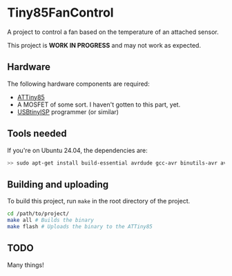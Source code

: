 # Tiny85FanControl

A project to control a fan based on the temperature of an attached sensor.

This project is **WORK IN PROGRESS** and may not work as expected.

## Hardware

The following hardware components are required:
- [ATTiny85](https://www.microchip.com/en-us/product/attiny85)
- A MOSFET of some sort. I haven't gotten to this part, yet.
- [USBtinyISP](http://www.fischl.de/usbtinyisp/) programmer (or similar)


## Tools needed

If you're on Ubuntu 24.04, the dependencies are:

```bash
>> sudo apt-get install build-essential avrdude gcc-avr binutils-avr avr-libc git
```

## Building and uploading

To build this project, run `make` in the root directory of the project.

```bash
cd /path/to/project/
make all # Builds the binary
make flash # Uploads the binary to the ATTiny85
```

## TODO

Many things!
